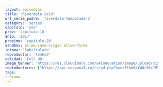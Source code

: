 ```yaml
---
layout: episodios
title: "Riverdale 2x19"
url_serie_padre: 'riverdale-temporada-2'
category: 'series'
capitulo: 'yes'
prev: 'capitulo-18'
anio: '2017'
proximo: 'capitulo-20'
sandbox: allow-same-origin allow-forms
idioma: 'Subtitulado'
reproductor: 'fembed'
calidad: 'Full HD'
image_banner: 'https://res.cloudinary.com/u4innovation/image/upload/v1565152608/maxresdefault-min_vy9nnj.jpg'
reproductores: ["https://api.cuevana3.io/rr/gd.php?h=ek5lbm9xYWNrS0xJMVp5b21KREk0dFBLbjVkaHhkRGdrOG1jbnBpUnhhS1YwNTlwa3NHUzJyN2Jkb0dIazhiSDBKZWhabmlseE12TXkzU0pxZGl4dU15U3FadVkyUT09"]
tags:
- Drama
---
```











